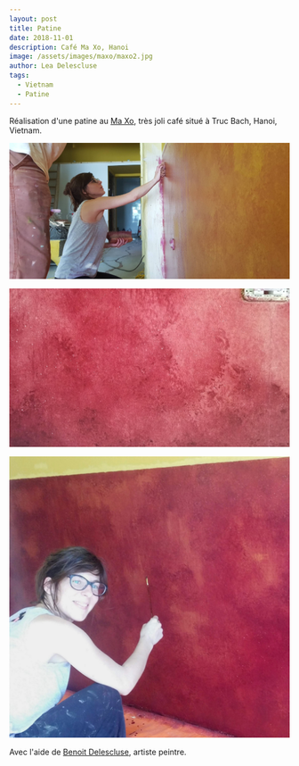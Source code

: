 ```yaml
---
layout: post
title: Patine
date: 2018-11-01
description: Café Ma Xo, Hanoi
image: /assets/images/maxo/maxo2.jpg
author: Lea Delescluse
tags:
  - Vietnam
  - Patine
---
```

Réalisation d'une patine au <a href="https://www.facebook.com/Ma.Xo.Cafe/" target="_blank">Ma Xo</a>, très joli café situé à Truc Bach, Hanoi, Vietnam.

![Placeholder](/assets/images/maxo/maxo5.jpg)

![Placeholder](/assets/images/maxo/maxo1.jpg)

![Placeholder](/assets/images/maxo/maxo3.jpg)

Avec l'aide de <a href="https://www.delescluse.com" target="_blank">Benoit Delescluse</a>, artiste peintre.
